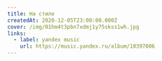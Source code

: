 ```yaml
---
title: На стиле
createdAt: 2020-12-05T23:00:00.000Z
cover: /img/01hm4t3pbn7xdmj1y75skss1wh.jpg
links:
  - label: yandex music
    url: https://music.yandex.ru/album/10397006
---
```

